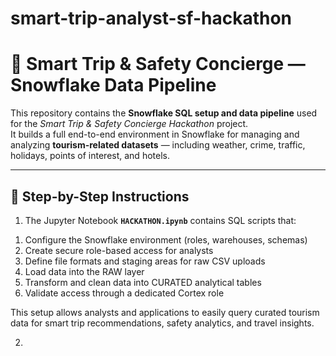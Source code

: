 # smart-trip-analyst-sf-hackathon

# 🧭 Smart Trip & Safety Concierge — Snowflake Data Pipeline

This repository contains the **Snowflake SQL setup and data pipeline** used for the *Smart Trip & Safety Concierge Hackathon* project.  
It builds a full end-to-end environment in Snowflake for managing and analyzing **tourism-related datasets** — including weather, crime, traffic, holidays, points of interest, and hotels.

---

## 🚀 Step-by-Step Instructions

1) The Jupyter Notebook **`HACKATHON.ipynb`** contains SQL scripts that:

  1. Configure the Snowflake environment (roles, warehouses, schemas)
  2. Create secure role-based access for analysts
  3. Define file formats and staging areas for raw CSV uploads
  4. Load data into the RAW layer
  5. Transform and clean data into CURATED analytical tables
  6. Validate access through a dedicated Cortex role

This setup allows analysts and applications to easily query curated tourism data for smart trip recommendations, safety analytics, and travel insights.

2)
